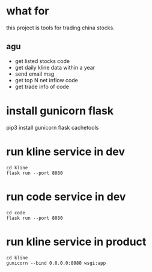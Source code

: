 # what for
this project is tools for trading china stocks.
## agu
- get listed stocks code
- get daily kline data within a year
- send email msg
- get top N net inflow code
- get trade info of code

# install gunicorn flask
pip3 install gunicorn flask cachetools

# run kline service in dev
``` shell
cd kline
flask run --port 8080
```

# run code service in dev
``` shell
cd code
flask run --port 8080
```

# run kline service in product
``` shell
cd kline
gunicorn --bind 0.0.0.0:8080 wsgi:app
```